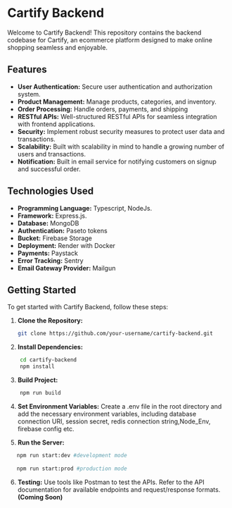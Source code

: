 # Cartify Backend

Welcome to Cartify Backend! This repository contains the backend codebase for Cartify, an ecommerce platform designed to make online shopping seamless and enjoyable.

## Features

- **User Authentication:** Secure user authentication and authorization system.
- **Product Management:** Manage products, categories, and inventory.
- **Order Processing:** Handle orders, payments, and shipping 
- **RESTful APIs:** Well-structured RESTful APIs for seamless integration with frontend applications.
- **Security:** Implement robust security measures to protect user data and transactions.
- **Scalability:** Built with scalability in mind to handle a growing number of users and transactions.
- **Notification:** Built in email service for notifying customers on signup and successful order.

## Technologies Used

- **Programming Language:** Typescript, NodeJs.
- **Framework:** Express.js.
- **Database:** MongoDB
- **Authentication:** Paseto tokens
- **Bucket:** Firebase Storage
- **Deployment:** Render with Docker
- **Payments:** Paystack
- **Error Tracking:** Sentry
- **Email Gateway Provider:** Mailgun

## Getting Started

To get started with Cartify Backend, follow these steps:

1. **Clone the Repository:**

   ```bash
   git clone https://github.com/your-username/cartify-backend.git

2. **Install Dependencies:** 

``` bash
    cd cartify-backend
    npm install
```
3. **Build Project:** 

``` bash
    npm run build
```

4. **Set Environment Variables:**
  Create a .env file in the root directory and add the necessary environment variables, including database connection URI, session secret, redis connection string,Node_Env, firebase config etc. 

5. **Run the Server:**
 ``` bash
    npm run start:dev #development mode
  
    npm run start:prod #production mode
```
6. **Testing:**
Use tools like Postman to test the APIs. Refer to the API documentation for available endpoints and request/response formats. **(Coming Soon)**
   
